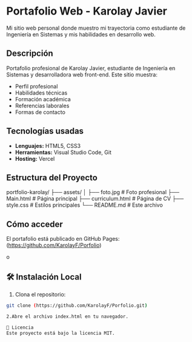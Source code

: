 # Portafolio Web - Karolay Javier

Mi sitio web personal donde muestro mi trayectoria como estudiante de Ingeniería en Sistemas y mis habilidades en desarrollo web.

##  Descripción

Portafolio profesional de Karolay Javier, estudiante de Ingeniería en Sistemas y desarrolladora web front-end. Este sitio muestra:

- Perfil profesional
- Habilidades técnicas
- Formación académica
- Referencias laborales
- Formas de contacto
## Tecnologías usadas

- **Lenguajes:** HTML5, CSS3
- **Herramientas:** Visual Studio Code, Git
- **Hosting:** Vercel

##  Estructura del Proyecto
portfolio-karolay/
├── assets/
│ ├── foto.jpg # Foto profesional
├── Main.html # Página principal
├── curriculum.html # Página de CV
├── style.css # Estilos principales
└── README.md # Este archivo
## Cómo acceder
El portafolio está publicado en GitHub Pages:  
 (https://github.com/KarolayF/Porfolio)

o


## 🛠 Instalación Local

1. Clona el repositorio:
```bash
git clone (https://github.com/KarolayF/Porfolio.git)

2.Abre el archivo index.html en tu navegador.

📄 Licencia
Este proyecto está bajo la licencia MIT.

